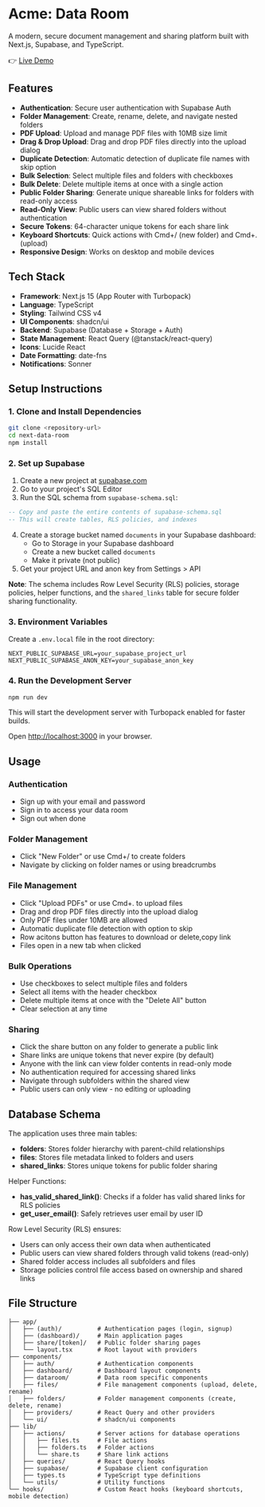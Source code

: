 # Acme: Data Room

A modern, secure document management and sharing platform built with Next.js, Supabase, and TypeScript.

👉 [Live Demo](https://next-data-room.vercel.app/)

## Features

- **Authentication**: Secure user authentication with Supabase Auth
- **Folder Management**: Create, rename, delete, and navigate nested folders
- **PDF Upload**: Upload and manage PDF files with 10MB size limit
- **Drag & Drop Upload**: Drag and drop PDF files directly into the upload dialog
- **Duplicate Detection**: Automatic detection of duplicate file names with skip option
- **Bulk Selection**: Select multiple files and folders with checkboxes
- **Bulk Delete**: Delete multiple items at once with a single action
- **Public Folder Sharing**: Generate unique shareable links for folders with read-only access
- **Read-Only View**: Public users can view shared folders without authentication
- **Secure Tokens**: 64-character unique tokens for each share link
- **Keyboard Shortcuts**: Quick actions with Cmd+/ (new folder) and Cmd+. (upload)
- **Responsive Design**: Works on desktop and mobile devices

## Tech Stack

- **Framework**: Next.js 15 (App Router with Turbopack)
- **Language**: TypeScript
- **Styling**: Tailwind CSS v4
- **UI Components**: shadcn/ui
- **Backend**: Supabase (Database + Storage + Auth)
- **State Management**: React Query (@tanstack/react-query)
- **Icons**: Lucide React
- **Date Formatting**: date-fns
- **Notifications**: Sonner

## Setup Instructions

### 1. Clone and Install Dependencies

```bash
git clone <repository-url>
cd next-data-room
npm install
```

### 2. Set up Supabase

1. Create a new project at [supabase.com](https://supabase.com)
2. Go to your project's SQL Editor
3. Run the SQL schema from `supabase-schema.sql`:

```sql
-- Copy and paste the entire contents of supabase-schema.sql
-- This will create tables, RLS policies, and indexes
```

4. Create a storage bucket named `documents` in your Supabase dashboard:
   - Go to Storage in your Supabase dashboard
   - Create a new bucket called `documents`
   - Make it private (not public)
5. Get your project URL and anon key from Settings > API

**Note**: The schema includes Row Level Security (RLS) policies, storage policies, helper functions, and the `shared_links` table for secure folder sharing functionality.

### 3. Environment Variables

Create a `.env.local` file in the root directory:

```env
NEXT_PUBLIC_SUPABASE_URL=your_supabase_project_url
NEXT_PUBLIC_SUPABASE_ANON_KEY=your_supabase_anon_key
```

### 4. Run the Development Server

```bash
npm run dev
```

This will start the development server with Turbopack enabled for faster builds.

Open [http://localhost:3000](http://localhost:3000) in your browser.

## Usage

### Authentication

- Sign up with your email and password
- Sign in to access your data room
- Sign out when done

### Folder Management

- Click "New Folder" or use Cmd+/ to create folders
- Navigate by clicking on folder names or using breadcrumbs

### File Management

- Click "Upload PDFs" or use Cmd+. to upload files
- Drag and drop PDF files directly into the upload dialog
- Only PDF files under 10MB are allowed
- Automatic duplicate file detection with option to skip
- Row acitons button has features to download or delete,copy link
- Files open in a new tab when clicked

### Bulk Operations

- Use checkboxes to select multiple files and folders
- Select all items with the header checkbox
- Delete multiple items at once with the "Delete All" button
- Clear selection at any time

### Sharing

- Click the share button on any folder to generate a public link
- Share links are unique tokens that never expire (by default)
- Anyone with the link can view folder contents in read-only mode
- No authentication required for accessing shared links
- Navigate through subfolders within the shared view
- Public users can only view - no editing or uploading

## Database Schema

The application uses three main tables:

- **folders**: Stores folder hierarchy with parent-child relationships
- **files**: Stores file metadata linked to folders and users
- **shared_links**: Stores unique tokens for public folder sharing

Helper Functions:

- **has_valid_shared_link()**: Checks if a folder has valid shared links for RLS policies
- **get_user_email()**: Safely retrieves user email by user ID

Row Level Security (RLS) ensures:

- Users can only access their own data when authenticated
- Public users can view shared folders through valid tokens (read-only)
- Shared folder access includes all subfolders and files
- Storage policies control file access based on ownership and shared links

## File Structure

```
├── app/
│   ├── (auth)/          # Authentication pages (login, signup)
│   ├── (dashboard)/     # Main application pages
│   ├── share/[token]/   # Public folder sharing pages
│   └── layout.tsx       # Root layout with providers
├── components/
│   ├── auth/            # Authentication components
│   ├── dashboard/       # Dashboard layout components
│   ├── dataroom/        # Data room specific components
│   ├── files/           # File management components (upload, delete, rename)
│   ├── folders/         # Folder management components (create, delete, rename)
│   ├── providers/       # React Query and other providers
│   └── ui/              # shadcn/ui components
├── lib/
│   ├── actions/         # Server actions for database operations
│   │   ├── files.ts     # File actions
│   │   ├── folders.ts   # Folder actions
│   │   └── share.ts     # Share link actions
│   ├── queries/         # React Query hooks
│   ├── supabase/        # Supabase client configuration
│   ├── types.ts         # TypeScript type definitions
│   └── utils/           # Utility functions
└── hooks/               # Custom React hooks (keyboard shortcuts, mobile detection)
```
